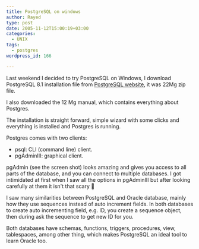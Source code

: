 ```yaml
---
title: PostgreSQL on windows
author: Rayed
type: post
date: 2005-11-12T15:00:19+03:00
categories:
  - UNIX
tags:
  - postgres
wordpress_id: 166

---
```

Last weekend I decided to try PostgreSQL on Windows, I download PostgreSQL 8.1 installation file from <a href="http://postgresql.org/">PostgreSQL website</a>, it was 22Mg zip file.

I also downloaded the 12 Mg manual, which contains everything about Postgres.

The installation is straight forward, simple wizard with some clicks and everything is installed and Postgres is running.

<a href="/static/uploads/old/20051112pgadmin.png"><img src='/static/uploads/old/thumb-20051112pgadmin.png' align="right" alt='' /></a>

Postgres comes with two clients:

- psql: CLI (command line) client.
- pgAdminIII: graphical client.


pgAdmin (see the screen shot) looks amazing and gives you access to all parts of the database, and you can connect to multiple databases. I got intimidated at first when I saw all the options in pgAdminIII but after looking carefully at them it isn't that scary 🙂

I saw many similarities between PostgreSQL and Oracle database, mainly how they use sequences instead of auto increment fields. In both databases to create auto incrementing field, e.g. ID, you create a sequence object, then during ask the sequence to get new ID for you.

Both databases have schemas, functions, triggers, procedures, view, tablespaces, among other thing, which makes PostgreSQL an ideal tool to learn Oracle too.


